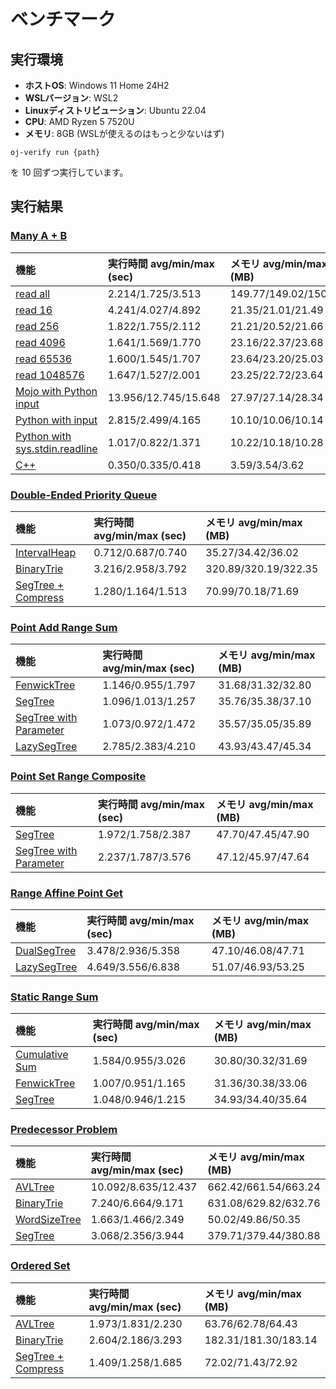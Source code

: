 # ベンチマーク

## 実行環境

- **ホストOS**: Windows 11 Home 24H2
- **WSLバージョン**: WSL2
- **Linuxディストリビューション**: Ubuntu 22.04
- **CPU**: AMD Ryzen 5 7520U
- **メモリ**: 8GB (WSLが使えるのはもっと少ないはず)

```
oj-verify run {path}
```

を 10 回ずつ実行しています。

## 実行結果

### [Many A + B](https://judge.yosupo.jp/problem/many_aplusb)

| 機能 | 実行時間 avg/min/max (sec) | メモリ avg/min/max (MB) |
| :--- | :--- | :--- |
| [read all](https://github.com/shogo314/ac-library-mojo/tree/main/verify/yosupo/sample/many_aplusb/io_all.test.mojo) | 2.214/1.725/3.513 | 149.77/149.02/150.48 |
| [read 16](https://github.com/shogo314/ac-library-mojo/tree/main/verify/yosupo/sample/many_aplusb/io_16.test.mojo) | 4.241/4.027/4.892 | 21.35/21.01/21.49 |
| [read 256](https://github.com/shogo314/ac-library-mojo/tree/main/verify/yosupo/sample/many_aplusb/io_256.test.mojo) | 1.822/1.755/2.112 | 21.21/20.52/21.66 |
| [read 4096](https://github.com/shogo314/ac-library-mojo/tree/main/verify/yosupo/sample/many_aplusb/io_4096.test.mojo) | 1.641/1.569/1.770 | 23.16/22.37/23.68 |
| [read 65536](https://github.com/shogo314/ac-library-mojo/tree/main/verify/yosupo/sample/many_aplusb/io_65536.test.mojo) | 1.600/1.545/1.707 | 23.64/23.20/25.03 |
| [read 1048576](https://github.com/shogo314/ac-library-mojo/tree/main/verify/yosupo/sample/many_aplusb/io_1048576.test.mojo) | 1.647/1.527/2.001 | 23.25/22.72/23.64 |
| [Mojo with Python input](https://github.com/shogo314/ac-library-mojo/tree/main/verify/yosupo/sample/many_aplusb/py.test.mojo) | 13.956/12.745/15.648 | 27.97/27.14/28.34 |
| [Python with input](https://github.com/shogo314/ac-library-mojo/tree/main/verify/yosupo/sample/many_aplusb/input.test.py) | 2.815/2.499/4.165 | 10.10/10.06/10.14 |
| [Python with sys.stdin.readline](https://github.com/shogo314/ac-library-mojo/tree/main/verify/yosupo/sample/many_aplusb/io.test.py) | 1.017/0.822/1.371 | 10.22/10.18/10.28 |
| [C++](https://github.com/shogo314/ac-library-mojo/tree/main/verify/yosupo/sample/many_aplusb/io.test.cpp) | 0.350/0.335/0.418 | 3.59/3.54/3.62 |

### [Double-Ended Priority Queue](https://judge.yosupo.jp/problem/double_ended_priority_queue)

| 機能 | 実行時間 avg/min/max (sec) | メモリ avg/min/max (MB) |
| :--- | :--- | :--- |
| [IntervalHeap](https://github.com/shogo314/ac-library-mojo/tree/main/verify/yosupo/data_structure/double_ended_priority_queue/interval_heap.test.mojo) | 0.712/0.687/0.740 | 35.27/34.42/36.02 |
| [BinaryTrie](https://github.com/shogo314/ac-library-mojo/tree/main/verify/yosupo/data_structure/double_ended_priority_queue/binarytrie.test.mojo) | 3.216/2.958/3.792 | 320.89/320.19/322.35 |
| [SegTree + Compress](https://github.com/shogo314/ac-library-mojo/tree/main/verify/yosupo/data_structure/double_ended_priority_queue/segtree.test.mojo) | 1.280/1.164/1.513 | 70.99/70.18/71.69 |

### [Point Add Range Sum](https://judge.yosupo.jp/problem/point_add_range_sum)

| 機能 | 実行時間 avg/min/max (sec) | メモリ avg/min/max (MB) |
| :--- | :--- | :--- |
| [FenwickTree](https://github.com/shogo314/ac-library-mojo/tree/main/verify/yosupo/data_structure/point_add_range_sum/fenwicktree.test.mojo) | 1.146/0.955/1.797 | 31.68/31.32/32.80 |
| [SegTree](https://github.com/shogo314/ac-library-mojo/tree/main/verify/yosupo/data_structure/point_add_range_sum/segtree.test.mojo) | 1.096/1.013/1.257 | 35.76/35.38/37.10 |
| [SegTree with Parameter](https://github.com/shogo314/ac-library-mojo/tree/main/verify/yosupo/data_structure/point_add_range_sum/segtree_with_parameter.test.mojo) | 1.073/0.972/1.472 | 35.57/35.05/35.89 |
| [LazySegTree](https://github.com/shogo314/ac-library-mojo/tree/main/verify/yosupo/data_structure/point_add_range_sum/lazysegtree.test.mojo) | 2.785/2.383/4.210 | 43.93/43.47/45.34 |

### [Point Set Range Composite](https://judge.yosupo.jp/problem/point_set_range_composite)

| 機能 | 実行時間 avg/min/max (sec) | メモリ avg/min/max (MB) |
| :--- | :--- | :--- |
| [SegTree](https://github.com/shogo314/ac-library-mojo/tree/main/verify/yosupo/data_structure/point_set_range_composite/segtree.test.mojo) | 1.972/1.758/2.387 | 47.70/47.45/47.90 |
| [SegTree with Parameter](https://github.com/shogo314/ac-library-mojo/tree/main/verify/yosupo/data_structure/point_set_range_composite/segtree_with_parameter.test.mojo) | 2.237/1.787/3.576 | 47.12/45.97/47.64 |

### [Range Affine Point Get](https://judge.yosupo.jp/problem/range_affine_point_get)

| 機能 | 実行時間 avg/min/max (sec) | メモリ avg/min/max (MB) |
| :--- | :--- | :--- |
| [DualSegTree](https://github.com/shogo314/ac-library-mojo/tree/main/verify/yosupo/data_structure/range_affine_point_get/dualsegtree.test.mojo) | 3.478/2.936/5.358 | 47.10/46.08/47.71 |
| [LazySegTree](https://github.com/shogo314/ac-library-mojo/tree/main/verify/yosupo/data_structure/range_affine_point_get/lazysegtree.test.mojo) | 4.649/3.556/6.838 | 51.07/46.93/53.25 |

### [Static Range Sum](https://judge.yosupo.jp/problem/static_range_sum)

| 機能 | 実行時間 avg/min/max (sec) | メモリ avg/min/max (MB) |
| :--- | :--- | :--- |
| [Cumulative Sum](https://github.com/shogo314/ac-library-mojo/tree/main/verify/yosupo/data_structure/static_range_sum/cumulative_sum.test.mojo) | 1.584/0.955/3.026 | 30.80/30.32/31.69 |
| [FenwickTree](https://github.com/shogo314/ac-library-mojo/tree/main/verify/yosupo/data_structure/static_range_sum/fenwicktree.test.mojo) | 1.007/0.951/1.165 | 31.36/30.38/33.06 |
| [SegTree](https://github.com/shogo314/ac-library-mojo/tree/main/verify/yosupo/data_structure/static_range_sum/segtree.test.mojo) | 1.048/0.946/1.215 | 34.93/34.40/35.64 |

### [Predecessor Problem](https://judge.yosupo.jp/problem/predecessor_problem)

| 機能 | 実行時間 avg/min/max (sec) | メモリ avg/min/max (MB) |
| :--- | :--- | :--- |
| [AVLTree](https://github.com/shogo314/ac-library-mojo/tree/main/verify/yosupo/data_structure/predecessor_problem/avltree.test.mojo) | 10.092/8.635/12.437 | 662.42/661.54/663.24 |
| [BinaryTrie](https://github.com/shogo314/ac-library-mojo/tree/main/verify/yosupo/data_structure/predecessor_problem/binarytrie.test.mojo) | 7.240/6.664/9.171 | 631.08/629.82/632.76 |
| [WordSizeTree](https://github.com/shogo314/ac-library-mojo/tree/main/verify/yosupo/data_structure/predecessor_problem/wordsizetree.test.mojo) | 1.663/1.466/2.349 | 50.02/49.86/50.35 |
| [SegTree](https://github.com/shogo314/ac-library-mojo/tree/main/verify/yosupo/data_structure/predecessor_problem/segtree.test.mojo) | 3.068/2.356/3.944 | 379.71/379.44/380.88 |

### [Ordered Set](https://judge.yosupo.jp/problem/ordered_set)

| 機能 | 実行時間 avg/min/max (sec) | メモリ avg/min/max (MB) |
| :--- | :--- | :--- |
| [AVLTree](https://github.com/shogo314/ac-library-mojo/tree/main/verify/yosupo/data_structure/ordered_set/avltree.test.mojo) | 1.973/1.831/2.230 | 63.76/62.78/64.43 |
| [BinaryTrie](https://github.com/shogo314/ac-library-mojo/tree/main/verify/yosupo/data_structure/ordered_set/binarytrie.test.mojo) | 2.604/2.186/3.293 | 182.31/181.30/183.14 |
| [SegTree + Compress](https://github.com/shogo314/ac-library-mojo/tree/main/verify/yosupo/data_structure/ordered_set/segtree.test.mojo) | 1.409/1.258/1.685 | 72.02/71.43/72.92 |
